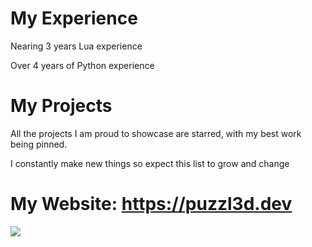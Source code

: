 # My Experience
Nearing 3 years Lua experience

Over 4 years of Python experience

# My Projects
All the projects I am proud to showcase are starred, with my best work being pinned.

I constantly make new things so expect this list to grow and change

# My Website: https://puzzl3d.dev

![](https://komarev.com/ghpvc/?username=puzzl3d3d)
